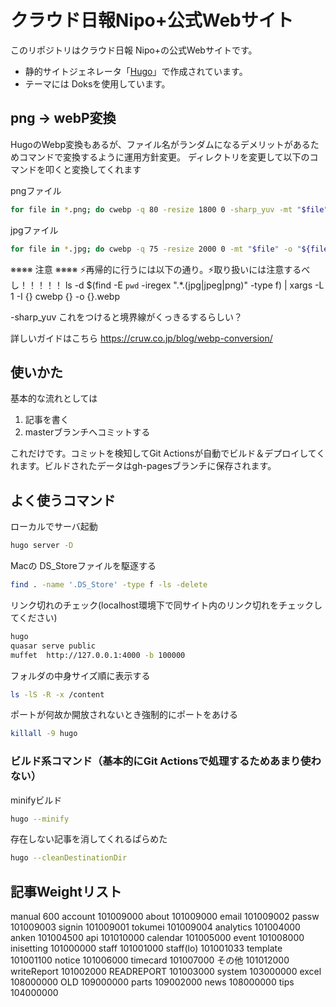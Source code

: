 # クラウド日報Nipo+公式Webサイト

このリポジトリはクラウド日報 Nipo+の公式Webサイトです。  

- 静的サイトジェネレータ「[Hugo](https://gohugo.io/)」で作成されています。
- テーマには Doksを使用しています。

## png -> webP変換

HugoのWebp変換もあるが、ファイル名がランダムになるデメリットがあるためコマンドで変換するように運用方針変更。
ディレクトリを変更して以下のコマンドを叩くと変換してくれます

pngファイル
```sh
for file in *.png; do cwebp -q 80 -resize 1800 0 -sharp_yuv -mt "$file" -o "${file%.*}.webp"; done
```

jpgファイル
```sh
for file in *.jpg; do cwebp -q 75 -resize 2000 0 -mt "$file" -o "${file%.*}.webp"; done
```

※※※※ 注意 ※※※※
⚡再帰的に行うには以下の通り。⚡取り扱いには注意するべし！！！！！
ls -d $(find -E `pwd` -iregex ".*\.(jpg|jpeg|png)" -type f) | xargs -L 1 -I {} cwebp {} -o {}.webp


-sharp_yuv
これをつけると境界線がくっきるするらしい？


詳しいガイドはこちら
https://cruw.co.jp/blog/webp-conversion/

## 使いかた

基本的な流れとしては

1. 記事を書く
1. masterブランチへコミットする

これだけです。コミットを検知してGit Actionsが自動でビルド＆デプロイしてくれます。ビルドされたデータはgh-pagesブランチに保存されます。

## よく使うコマンド

ローカルでサーバ起動

``` sh
hugo server -D
```

Macの DS_Storeファイルを駆逐する

``` sh
find . -name '.DS_Store' -type f -ls -delete
```

リンク切れのチェック(localhost環境下で同サイト内のリンク切れをチェックしてください)

```sh
hugo
quasar serve public
muffet  http://127.0.0.1:4000 -b 100000

```

フォルダの中身サイズ順に表示する

```sh
ls -lS -R -x /content

```

ポートが何故か開放されないとき強制的にポートをあける

``` sh
killall -9 hugo
```

### ビルド系コマンド（基本的にGit Actionsで処理するためあまり使わない）

minifyビルド

``` sh
hugo --minify
```

存在しない記事を消してくれるぱらめた

``` sh
hugo --cleanDestinationDir
```


## 記事Weightリスト

manual                    600
    account         101009000
        about       101009000
        email       101009002
        passw       101009003
        signin      101009001
        tokumei     101009004
    analytics       101004000
    anken           101004500
    api             101010000
    calendar        101005000
    event           101008000
    inisetting      101000000
        staff       101001000
        staff(lo)   101001033
        template    101001100
    notice          101006000
    timecard        101007000
    その他           101012000
    writeReport     101002000
    READREPORT      101003000
    system          103000000
excel               108000000
OLD                 109000000
    parts           109002000
news                108000000
tips                104000000




